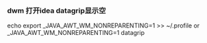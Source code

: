 

### dwm 打开idea datagrip显示空
echo export _JAVA_AWT_WM_NONREPARENTING=1 >> ~/.profile
or
_JAVA_AWT_WM_NONREPARENTING=1 datagrip

